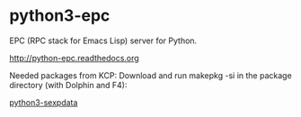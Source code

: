 python3-epc
===========

EPC (RPC stack for Emacs Lisp) server for Python.

http://python-epc.readthedocs.org

Needed packages from KCP:
Download and run makepkg -si in the package directory (with Dolphin and F4):

[python3-sexpdata](../../../python3-sexpdata)
